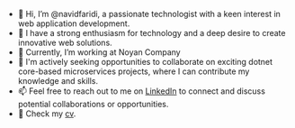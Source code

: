 - 👋 Hi, I’m @navidfaridi, a passionate technologist with a keen interest in web application development.
- 👀 I have a strong enthusiasm for technology and a deep desire to create innovative web solutions.
- 🌱 Currently, I’m working at Noyan Company
- 💞️ I'm actively seeking opportunities to collaborate on exciting dotnet core-based microservices projects, where I can contribute my knowledge and skills.
- 📫  Feel free to reach out to me on [LinkedIn](https://linkedin.com/in/navidfaridi) to connect and discuss potential collaborations or opportunities.
- 👀 Check my [cv](http://cv.navidfaridi.com).
<!---
navidfaridi/navidfaridi is a ✨ special ✨ repository because its `README.md` (this file) appears on your GitHub profile.
You can click the Preview link to take a look at your changes.
--->
